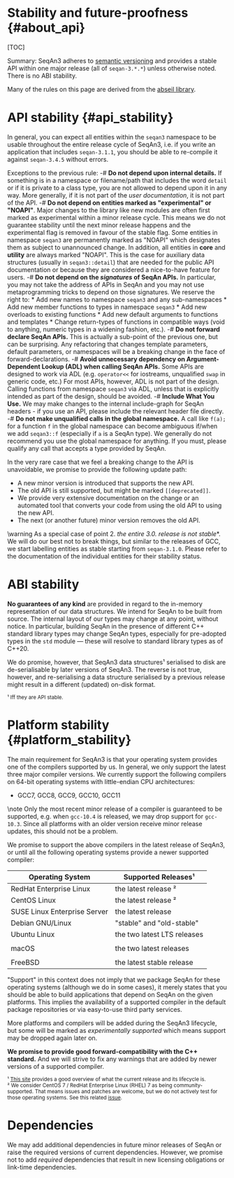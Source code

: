 # Stability and future-proofness {#about_api}

[TOC]

Summary: SeqAn3 adheres to [semantic versioning](https://semver.org) and provides a stable API within
one major release (all of `seqan-3.*.*`) unless otherwise noted.
There is no ABI stability.

Many of the rules on this page are derived from the [abseil library](https://abseil.io/about/compatibility).

# API stability {#api_stability}

In general, you can expect all entities within the `seqan3` namespace to be usable throughout the entire
release cycle of SeqAn3, i.e. if you write an application that includes `seqan-3.1.1`, you should be able
to re-compile it against `seqan-3.4.5` without errors.

Exceptions to the previous rule:
  -# **Do not depend upon internal details.** If something is in a namespace or filename/path that includes the word
     `detail` or if it is private to a class type, you are not allowed to depend upon it in any way. More generally,
     if it is not part of the *user documentation*, it is not part of the API.
  -# **Do not depend on entities marked as "experimental" or "NOAPI"**. Major changes to the library like new modules
     are often first marked as experimental within a minor release cycle. This means we do not guarantee
     stability until the next minor release happens and the experimental flag is removed in favour of the stable flag.
     Some entities in namespace `seqan3` are permanently marked as "NOAPI" which designates them as subject to
     unannounced change. In addition, all entities in **core** and **utility** are always marked "NOAPI". This is the
     case for auxiliary data structures (usually in `seqan3::detail`) that are needed for the public API documentation
     or because they are considered a nice-to-have feature for users.
  -# **Do not depend on the *signatures* of SeqAn APIs.** In particular, you may not take the address of APIs in SeqAn
     and you may not use metaprogramming tricks to depend on those signatures. We reserve the right to:
     * Add new names to namespace `seqan3` and any sub-namespaces
     * Add new member functions to types in namespace `seqan3`
     * Add new overloads to existing functions
     * Add new default arguments to functions and templates
     * Change return-types of functions in compatible ways (void to anything, numeric types in a widening fashion, etc.).
  -# **Do not forward declare SeqAn APIs.** This is actually a sub-point of the previous one, but can be
     surprising. Any refactoring that changes template parameters, default parameters, or namespaces will be a breaking
     change in the face of forward-declarations.
  -# **Avoid unnecessary dependency on Argument-Dependent Lookup (ADL) when calling SeqAn APIs.** Some APIs are designed
     to work via ADL (e.g. `operator<<` for iostreams, unqualified `swap` in generic code, etc.) For most APIs, however,
     ADL is not part of the design. Calling functions from namespace `seqan3` via ADL, unless that is explicitly
     intended as part of the design, should be avoided.
  -# **Include What You Use.** We may make changes to the internal include-graph for SeqAn headers - if you use an
     API, please include the relevant header file directly.
  -# **Do not make unqualified calls in the global namespace.** A call like `f(a);` for a function `f` in the global
     namespace can become ambiguous if/when we add `seqan3::f` (especially if `a` is a SeqAn type). We generally do
     not recommend you use the global namespace for anything. If you must, please qualify any call that accepts a type
     provided by SeqAn.

In the very rare case that we feel a breaking change to the API is unavoidable, we promise to provide the following
update path:
  * A new minor version is introduced that supports the new API.
  * The old API is still supported, but might be marked `[[deprecated]]`.
  * We provide very extensive documentation on the change or an automated tool that converts your code from using the
    old API to using the new API.
  * The next (or another future) minor version removes the old API.

\warning
As a special case of point 2. **the entire 3.0.* release is not stable**.
We will do our best not to break things, but similar to the releases of GCC, we start labelling entities as stable
starting from `seqan-3.1.0`. Please refer to the documentation of the individual entities for their stability status.

# ABI stability

**No guarantees of any kind** are provided in regard to the in-memory representation of our data structures.
We intend for SeqAn to be built from source. The internal layout of our types may change at any point, without notice.
In particular, building SeqAn in the presence of different C++ standard library types may change SeqAn types,
especially for pre-adopted types in the `std` module — these will resolve to standard library types as of C++20.

We do promise, however, that SeqAn3 data structures¹ serialised to disk are de-serialisable by later versions of SeqAn3.
The reverse is not true, however, and re-serialising a data structure serialised by a previous release might result in
a different (updated) on-disk format.

<small>¹ Iff they are API stable.</small>

# Platform stability {#platform_stability}

The main requirement for SeqAn3 is that your operating system provides one of the compilers supported by us.
In general, we only support the latest three major compiler versions.
We currently support the following compilers on 64-bit operating systems with little-endian CPU architectures:
  * GCC7, GCC8, GCC9, GCC10, GCC11

\note Only the most recent minor release of a compiler is guaranteed to be supported, e.g. when `gcc-10.4` is released,
we may drop support for `gcc-10.3`. Since all platforms with an older version receive minor release updates,
this should not be a problem.

We promise to support the above compilers in the latest release of SeqAn3, or until all the following
operating systems provide a newer supported compiler:

| Operating System             | Supported Releases¹                    |
|------------------------------|----------------------------------------|
| RedHat Enterprise Linux      | the latest release ²                   |
| CentOS Linux                 | the latest release ²                   |
| SUSE Linux Enterprise Server | the latest release                     |
| Debian GNU/Linux             | "stable" and "old-stable"              |
| Ubuntu Linux                 | the two latest LTS releases            |
|                              |                                        |
| macOS                        | the two latest releases                |
|                              |                                        |
| FreeBSD                      | the latest stable release              |

"Support" in this context does not imply that we package SeqAn for these operating systems (although we do in some
cases), it merely states that you should be able to build applications that depend on SeqAn on the given platforms.
This implies the availability of a supported compiler in the default package repositories or via easy-to-use
third party services.

More platforms and compilers will be added during the SeqAn3 lifecycle, but some will be marked as
*experimentally supported* which means support may be dropped again later on.

**We promise to provide good forward-compatibility with the C++ standard.** And we will strive to fix any warnings that
are added by newer versions of a supported compiler.

<small>¹ [This site](https://linuxlifecycle.com) provides a good overview of what the current release and its
lifecycle is.</small><br>
<small>² We consider CentOS 7 / RedHat Enterprise Linux (RHEL) 7 as being community-supported. That means issues and
patches are welcome, but we do not actively test for those operating systems. See this related
[issue](https://github.com/seqan/seqan3/issues/2244).</small>

# Dependencies

We may add additional dependencies in future minor releases of SeqAn or raise the required versions of current
dependencies.
However, we promise not to add *required* dependencies that result in new licensing obligations or link-time
dependencies.

